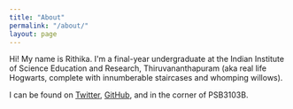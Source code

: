 ```yaml
---
title: "About"
permalink: "/about/"
layout: page
---
```


Hi! My name is Rithika. I'm a final-year undergraduate at the Indian Institute of Science Education and Research, Thiruvananthapuram (aka real life Hogwarts, complete with innumberable staircases and whomping willows).  

I can be found on [Twitter](x.com/astrorithika), [GitHub](github.com/rithika-ganesan), and in the corner of PSB3103B. 
